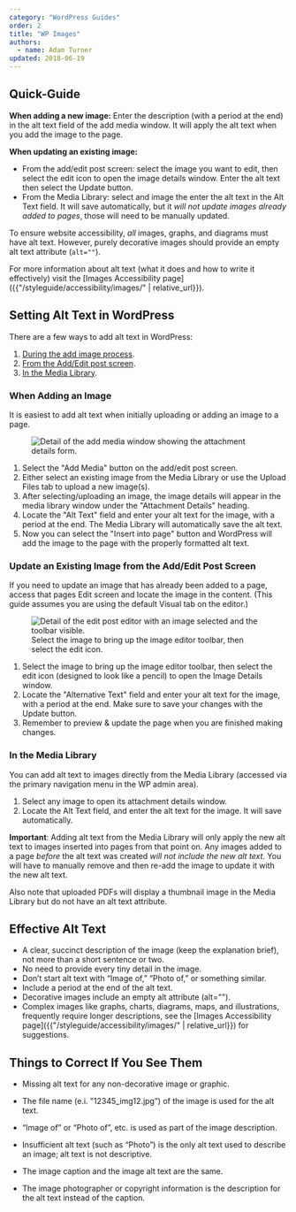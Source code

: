 ```yaml
---
category: "WordPress Guides"
order: 2
title: "WP Images"
authors:
  - name: Adam Turner
updated: 2018-06-19
---
```


<div class="clarification">

<h2>Quick-Guide</h2>

<p><strong>When adding a new image:</strong> Enter the description (with a period at the end) in the alt text field of the add media window. It will apply the alt text when you add the image to the page.</p>

<p><strong>When updating an existing image:</strong></p>

<ul>
	<li>From the add/edit post screen: select the image you want to edit, then select the edit icon to open the image details window. Enter the alt text then select the Update button.</li>
	<li>From the Media Library: select and image the enter the alt text in the Alt Text field. It will save automatically, but it <em>will not update images already added to pages</em>, those will need to be manually updated.</li>
</ul>

</div>

To ensure website accessibility, *all* images, graphs, and diagrams must have alt text. However, purely decorative images should provide an empty alt text attribute (`alt=""`).

For more information about alt text (what it does and how to write it effectively) visit the [Images Accessibility page]({{"/styleguide/accessibility/images/" | relative_url}}).

## Setting Alt Text in WordPress

There are a few ways to add alt text in WordPress:

1. [During the add image process](#when-adding-an-image).
2. [From the Add/Edit post screen](#update-and-existing-image-from-the-add-edit-post-screen).
3. [In the Media Library](#in-the-media-library).

### When Adding an Image

It is easiest to add alt text when initially uploading or adding an image to a page.

<figure class="">
	<img src="../../../assets/images/guides/editor-add-media.jpg" alt="Detail of the add media window showing the attachment details form.">
</figure>

1. Select the "Add Media" button on the add/edit post screen.
2. Either select an existing image from the Media Library or use the Upload Files tab to upload a new image(s).
3. After selecting/uploading an image, the image details will appear in the media library window under the "Attachment Details" heading.
4. Locate the "Alt Text" field and enter your alt text for the image, with a period at the end. The Media Library will automatically save the alt text.
5. Now you can select the "Insert into page" button and WordPress will add the image to the page with the properly formatted alt text.

### Update an Existing Image from the Add/Edit Post Screen

If you need to update an image that has already been added to a page, access that pages Edit screen and locate the image in the content. (This guide assumes you are using the default Visual tab on the editor.)

<figure class="aside clarification">
	<img alt="Detail of the edit post editor with an image selected and the toolbar visible." src="../../../assets/images/guides/editor-edit-media-toolbar.jpg">
	<figcaption>Select the image to bring up the image editor toolbar, then select the edit icon.</figcaption>
</figure>

1. Select the image to bring up the image editor toolbar, then select the edit icon (designed to look like a pencil) to open the Image Details window.
2. Locate the "Alternative Text" field and enter your alt text for the image, with a period at the end. Make sure to save your changes with the Update button.
3. Remember to preview & update the page when you are finished making changes.

### In the Media Library

You can add alt text to images directly from the Media Library (accessed via the primary navigation menu in the WP admin area).

1. Select any image to open its attachment details window.
2. Locate the Alt Text field, and enter the alt text for the image. It will save automatically.

**Important**: Adding alt text from the Media Library will only apply the new alt text to images inserted into pages from that point on. Any images added to a page *before* the alt text was created *will not include the new alt text*. You will have to manually remove and then re-add the image to update it with the new alt text.

Also note that uploaded PDFs will display a thumbnail image in the Media Library but do not have an alt text attribute.

## Effective Alt Text

* A clear, succinct description of the image (keep the explanation brief), not more than a short sentence or two.
* No need to provide every tiny detail in the image.
* Don’t start alt text with “Image of,” “Photo of,” or something similar.
* Include a period at the end of the alt text.
* Decorative images include an empty alt attribute (alt="").
* Complex images like graphs, charts, diagrams, maps, and illustrations,  frequently require longer descriptions, see the [Images Accessibility page]({{"/styleguide/accessibility/images/" | relative_url}}) for suggestions.

## Things to Correct If You See Them

* Missing alt text for any non-decorative image or graphic.

* The file name (e.i. "12345_img12.jpg”) of the image is used for the alt text.

* “Image of” or “Photo of”, etc. is used as part of the image description.

* Insufficient alt text (such as “Photo”) is the only alt text used to describe an image; alt text is not descriptive.

* The image caption and the image alt text are the same.

* The image photographer or copyright information is the description for the alt text instead of the caption.
